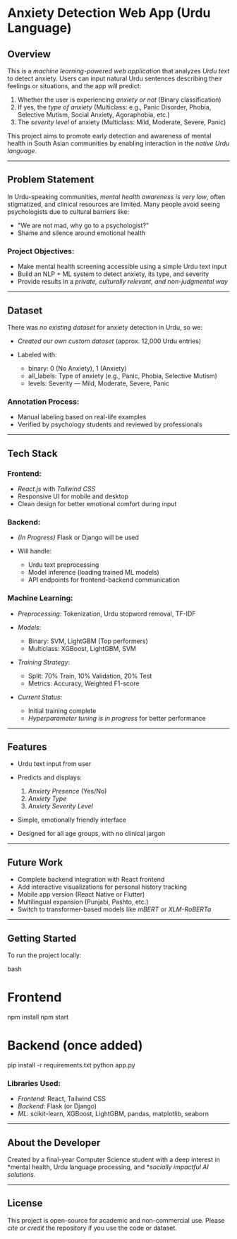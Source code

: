 # Anxiety Detection Web App (Urdu Language)

## Overview

This is a *machine learning-powered web application* that analyzes *Urdu text* to detect anxiety. Users can input natural Urdu sentences describing their feelings or situations, and the app will predict:

1. Whether the user is experiencing *anxiety or not* (Binary classification)
2. If yes, the *type of anxiety* (Multiclass: e.g., Panic Disorder, Phobia, Selective Mutism, Social Anxiety, Agoraphobia, etc.)
3. The *severity level* of anxiety (Multiclass: Mild, Moderate, Severe, Panic)

This project aims to promote early detection and awareness of mental health in South Asian communities by enabling interaction in the *native Urdu language*.

---

## Problem Statement

In Urdu-speaking communities, *mental health awareness is very low*, often stigmatized, and clinical resources are limited. Many people avoid seeing psychologists due to cultural barriers like:

* "We are not mad, why go to a psychologist?"
* Shame and silence around emotional health

### Project Objectives:

* Make mental health screening accessible using a simple Urdu text input
* Build an NLP + ML system to detect anxiety, its type, and severity
* Provide results in a *private, culturally relevant, and non-judgmental way*

---

## Dataset

There was *no existing dataset* for anxiety detection in Urdu, so we:

* *Created our own custom dataset* (approx. 12,000 Urdu entries)
* Labeled with:

  * binary: 0 (No Anxiety), 1 (Anxiety)
  * all_labels: Type of anxiety (e.g., Panic, Phobia, Selective Mutism)
  * levels: Severity — Mild, Moderate, Severe, Panic

### Annotation Process:

* Manual labeling based on real-life examples
* Verified by psychology students and reviewed by professionals

---

## Tech Stack

### Frontend:

* *React.js* with *Tailwind CSS*
* Responsive UI for mobile and desktop
* Clean design for better emotional comfort during input

### Backend:

* *(In Progress)* Flask or Django will be used
* Will handle:

  * Urdu text preprocessing
  * Model inference (loading trained ML models)
  * API endpoints for frontend-backend communication

### Machine Learning:

* *Preprocessing*: Tokenization, Urdu stopword removal, TF-IDF
* *Models*:

  * Binary: SVM, LightGBM (Top performers)
  * Multiclass: XGBoost, LightGBM, SVM
* *Training Strategy*:

  * Split: 70% Train, 10% Validation, 20% Test
  * Metrics: Accuracy, Weighted F1-score
* *Current Status*:

  * Initial training complete
  * *Hyperparameter tuning is in progress* for better performance

---

## Features

* Urdu text input from user
* Predicts and displays:

  1. *Anxiety Presence* (Yes/No)
  2. *Anxiety Type*
  3. *Anxiety Severity Level*
* Simple, emotionally friendly interface
* Designed for all age groups, with no clinical jargon

---

## Future Work

* Complete backend integration with React frontend
* Add interactive visualizations for personal history tracking
* Mobile app version (React Native or Flutter)
* Multilingual expansion (Punjabi, Pashto, etc.)
* Switch to transformer-based models like *mBERT* or *XLM-RoBERTa*

---

## Getting Started

To run the project locally:

bash
# Frontend
npm install
npm start

# Backend (once added)
pip install -r requirements.txt
python app.py


### Libraries Used:

* *Frontend*: React, Tailwind CSS
* *Backend*: Flask (or Django)
* *ML*: scikit-learn, XGBoost, LightGBM, pandas, matplotlib, seaborn

---

## About the Developer

Created by a final-year Computer Science student with a deep interest in *mental health, Urdu language processing, and **socially impactful AI solutions*.

---

## License

This project is open-source for academic and non-commercial use. Please *cite or credit* the repository if you use the code or dataset.
